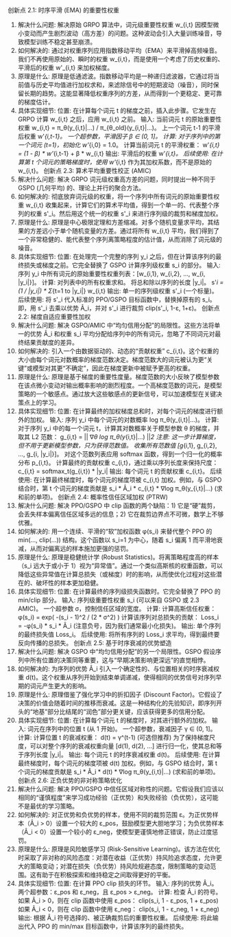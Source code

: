 创新点 2.1: 时序平滑 (EMA) 的重要性权重
1. 解决什么问题:
解决原始 GRPO 算法中，词元级重要性权重 w_{i,t} 因模型微小变动而产生剧烈波动（高方差）的问题。这种波动会引入大量训练噪音，导致模型训练不稳定甚至崩溃。
2. 如何解决的:
通过对权重序列应用指数移动平均（EMA）来平滑掉高频噪音。我们不再使用原始的、瞬时的权重 w_{i,t}，而是使用一个考虑了历史权重的、平滑后的权重 w'_{i,t} 来加权梯度。
3. 原理是什么:
原理是低通滤波。指数移动平均是一种递归滤波器，它通过将当前值与历史平均值进行加权求和，来滤除信号中的短期波动（噪音），同时保留长期的趋势。这能显著降低权重序列的方差，从而得到一个更稳定、更可靠的梯度估计。
4. 具体实现细节:
位置: 在计算每个词元 t 的梯度之前，插入此步骤。它发生在 GRPO 计算 w_{i,t} 之后，应用 w_{i,t} 之前。
输入:
当前词元 t 的原始重要性权重 w_{i,t} = π_θ(y_{i,t}|...) / π_{θ_old}(y_{i,t}|...)。
上一个词元 t-1 的平滑后权重 w'_{i,t-1}。
一个超参数，平滑因子 β ∈ (0, 1]。
计算:
对于序列中的第一个词元 (t=1)，初始化 w'_{i,0} = 1.0。
计算当前词元 t 的平滑权重：
w'_{i,t} = (1 - β) * w'_{i,t-1} + β * w_{i,t}
输出: 平滑后的权重 w'_{i,t}。
后续使用: 在计算第 t 个词元的策略梯度时，使用 w'_{i,t} 作为其加权系数，而不是原始的 w_{i,t}。
创新点 2.3: 算术平均重要性校正 (AMIC)
1. 解决什么问题:
解决 GRPO 词元级权重高方差的问题，同时提出一种不同于 GSPO (几何平均) 的、理论上并行的聚合方法。
2. 如何解决的:
彻底放弃词元级的权重，将一个序列中所有词元的原始重要性权重 w_{i,t} 收集起来，计算它们的算术平均值，得到一个单一的、代表整个序列的权重 s'_i。然后用这个统一的权重 s'_i 来进行序列级的裁剪和梯度加权。
3. 原理是什么:
原理是中心极限定理和方差缩减。对多个随机变量求平均，其结果的方差远小于单个随机变量的方差。通过将所有 w_{i,t} 平均，我们得到了一个非常稳健的、能代表整个序列离策略程度的估计值，从而消除了词元级的噪音。
4. 具体实现细节:
位置: 在处理完一个完整的序列 y_i 之后，但在计算该序列的最终损失或梯度之前。它完全替换了 GSPO 计算序列级权重 s_i 的部分。
输入:
序列 y_i 中所有词元的原始重要性权重列表：[w_{i,1}, w_{i,2}, ..., w_{i, |y_i|}]。
计算:
对列表中的所有权重求和。
将总和除以序列的长度 |y_i|。
s'_i = (1 / |y_i|) * Σ_{t=1 to |y_i|} w_{i,t}
输出: 单一的序列级权重 s'_i (一个标量)。
后续使用: 将 s'_i 代入标准的 PPO/GSPO 目标函数中，替换掉原有的 s_i。即，用 s'_i 去乘以优势 Â_i，并对 s'_i 进行裁剪 clip(s'_i, 1-ε, 1+ε)。
创新点 2.2: 梯度自适应重要性加权
1. 解决什么问题:
解决 GSPO/AMIC 中“均匀信用分配”的局限性。这些方法将单一的优势 Â_i 和权重 s_i 平均分配给序列中的所有词元，忽略了不同词元对最终结果贡献度的差异。
2. 如何解决的:
引入一个由数据驱动的、动态的“贡献权重” c_{i,t}。这个权重的大小由每个词元对数概率的梯度范数决定。梯度范数大的词元被认为更“关键”或模型对其更“不确定”，因此在梯度更新中被赋予更高的权重。
3. 原理是什么:
原理是基于梯度的重要性度量。梯度范数的大小反映了模型参数在该点微小变动对输出概率影响的剧烈程度。一个高梯度范数的词元，是模型策略的一个敏感点。通过放大这些敏感点的更新信号，可以加速模型在关键决策点上的学习。
4. 具体实现细节:
位置: 在计算最终的加权梯度总和时，对每个词元的梯度进行额外的加权。
输入:
序列 y_i 中每个词元的对数概率 log π_θ(y_{i,t}|...)。
计算:
对于序列 y_i 中的每一个词元 t，计算其对数概率关于模型参数 θ 的梯度，并取其 L2 范数：
g_{i,t} = || ∇_θ log π_θ(y_{i,t}|...) ||_2
注意: 这一步计算梯度，但不用于更新模型参数，只为获得范数值。
收集所有范数值 [g_{i,1}, g_{i,2}, ..., g_{i, |y_i|}]。
对这个范数列表应用 softmax 函数，得到一个归一化的概率分布 p_{i,t}。
计算最终的贡献权重 c_{i,t}，通过乘以序列长度来保持尺度：
c_{i,t} = softmax_t(g_{i,t}) * |y_i|
输出: 每个词元 t 的贡献权重 c_{i,t}。
后续使用: 在计算最终梯度时，每个词元的梯度项被 c_{i,t} 加权。例如，与 GSPO 结合时，第 t 个词元的梯度贡献是 s_i * Â_i * c_{i,t} * ∇log π_θ(y_{i,t}|...) (求和前的单项)。
创新点 2.4: 概率性信任区域加权 (PTRW)
1. 解决什么问题:
解决 PPO/GSPO 中 clip 函数的两个缺陷：1) 它是“硬”裁剪，会丢失样本偏离信任区域多远的信息；2) 它在裁剪边界点不可微，数学上不够优雅。
2. 如何解决的:
用一个连续、平滑的“软”加权函数 φ(s_i) 来替代整个 PPO 的 min(..., clip(...)) 结构。这个函数以 s_i=1 为中心，随着 s_i 偏离 1 而平滑地衰减，从而对偏离远的样本施加更强的惩罚。
3. 原理是什么:
原理是稳健统计学 (Robust Statistics)。将离策略程度高的样本（s_i 远大于或小于 1）视为“异常值”。通过一个类似高斯核的权重函数，可以降低这些异常值在计算总损失（或梯度）时的影响，从而使优化过程对这些潜在的、破坏性的样本更加稳健。
4. 具体实现细节:
位置: 在计算最终的序列级损失函数时。它完全替换了 PPO 的 min/clip 部分。
输入:
序列级重要性权重 s_i (可以来自 GSPO 或 2.3 AMIC)。
一个超参数 σ，控制信任区域的宽度。
计算:
计算高斯信任权重：
φ(s_i) = exp( -(s_i - 1)^2 / (2 * σ^2) )
计算该序列对总损失的贡献：
Loss_i = -φ(s_i) * s_i * Â_i (注意负号，因为我们通常最小化损失)。
输出: 单个序列的最终损失值 Loss_i。
后续使用: 将所有序列的 Loss_i 求平均，得到最终要反向传播的总损失。
创新点 2.5: 基于时序衰减的优势塑造
1. 解决什么问题:
解决 GSPO 中“均匀信用分配”的另一个局限性。GSPO 假设序列中所有位置的决策同等重要，这与“早期决策影响更深远”的直觉相悖。
2. 如何解决的:
为序列的优势 Â_i 引入一个确定性的、与位置相关的时序衰减权重 d(t)。这个权重从序列开始到结束单调递减，使得相同的优势信号对序列早期的词元产生更大的影响。
3. 原理是什么:
原理借鉴了强化学习中的折扣因子 (Discount Factor)。它假设了决策的价值会随着时间的推移而衰减。这是一种结构化的先验知识，即序列开头的“地基”部分比结尾的“润色”部分更关键，应该获得更多的信用分配。
4. 具体实现细节:
位置: 在计算每个词元 t 的梯度时，对其进行额外的加权。
输入:
词元在序列中的位置 t (从 1 开始)。
一个超参数，衰减因子 γ ∈ (0, 1]。
计算:
计算位置 t 的衰减权重：
d(t) = γ^(t-1)
(可选但推荐) 为了保持梯度尺度，可以对整个序列的衰减权重向量 [d(1), d(2), ...] 进行归一化，使其总和等于序列长度 |y_i|。
输出: 每个词元 t 的时序衰减权重 d(t)。
后续使用: 在计算最终梯度时，每个词元的梯度项被 d(t) 加权。例如，与 GSPO 结合时，第 t 个词元的梯度贡献是 s_i * Â_i * d(t) * ∇log π_θ(y_{i,t}|...) (求和前的单项)。
创新点 2.6: 正负优势的非对称策略优化
1. 解决什么问题:
解决 PPO/GSPO 中信任区域对称性的问题。它假设我们应该以相同的“谨慎程度”来学习成功经验（正优势）和失败经验（负优势），这可能不是最优的学习策略。
2. 如何解决的:
对正优势和负优势的样本，使用不同的裁剪范围 ε。为正优势样本（Â_i > 0）设置一个较大的 ε_pos，鼓励模型更大胆地学习；为负优势样本（Â_i < 0）设置一个较小的 ε_neg，使模型更谨慎地修正错误，防止过度惩罚。
3. 原理是什么:
原理是风险敏感学习 (Risk-Sensitive Learning)。该方法在优化时采取了非对称的风险态度：对潜在收益（正优势）持风险追求态度，允许更大的策略变动；对潜在损失（负优势）持风险规避态度，限制策略的变动范围。这有助于在积极探索和维持稳定之间取得更好的平衡。
4. 具体实现细节:
位置: 在计算 PPO clip 损失的环节。
输入:
序列的优势 Â_i。
两个超参数：ε_pos 和 ε_neg，且 ε_pos > ε_neg。
计算:
检查 Â_i 的符号。
如果 Â_i > 0，则在 clip 函数中使用 ε_pos：
clip(s_i, 1 - ε_pos, 1 + ε_pos)
如果 Â_i < 0，则在 clip 函数中使用 ε_neg：
clip(s_i, 1 - ε_neg, 1 + ε_neg)
输出: 根据 Â_i 符号选择的、被正确裁剪后的重要性权重。
后续使用: 将此输出代入 PPO 的 min/max 目标函数中，计算该序列的最终损失。